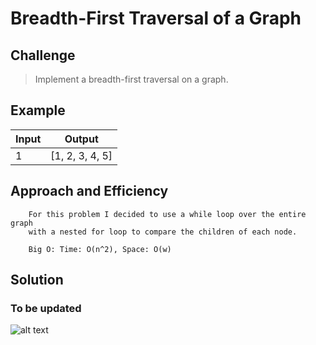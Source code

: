 # Breadth-First Traversal of a Graph

## Challenge
> Implement a breadth-first traversal on a graph.

## Example
|Input|Output|
|-----|-------|
| 1 | [1, 2, 3, 4, 5] |

## Approach and Efficiency
```
	For this problem I decided to use a while loop over the entire graph 
	with a nested for loop to compare the children of each node.

	Big O: Time: O(n^2), Space: O(w)
```

## Solution
### To be updated
![alt text](https://github.com/CClemensJr/data-structures-and-algorithms/blob/master/assets/breadthFirstTraversalOfGraph.JPG "Breadth first traversal of graph")

